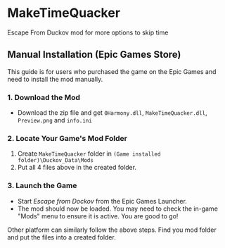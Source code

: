 # MakeTimeQuacker
Escape From Duckov mod for more options to skip time

## Manual Installation (Epic Games Store)

This guide is for users who purchased the game on the Epic Games and need to install the mod manually.

### 1. Download the Mod
* Download the zip file and get `0Harmony.dll`, `MakeTimeQuacker.dll`, `Preview.png` and `info.ini`

### 2. Locate Your Game's Mod Folder
1.  Create `MakeTimeQuacker` folder in `(Game installed folder)\Duckov_Data\Mods`
2.  Put all 4 files above in the created folder.

### 3. Launch the Game
* Start *Escape from Dockov* from the Epic Games Launcher.
* The mod should now be loaded. You may need to check the in-game "Mods" menu to ensure it is active. You are good to go!

Other platform can similarly follow the above steps. Find you mod folder and put the files into a created folder.
